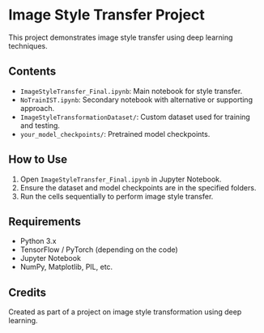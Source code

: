 # Image Style Transfer Project

This project demonstrates image style transfer using deep learning techniques.

## Contents

- `ImageStyleTransfer_Final.ipynb`: Main notebook for style transfer.
- `NoTrainIST.ipynb`: Secondary notebook with alternative or supporting approach.
- `ImageStyleTransformationDataset/`: Custom dataset used for training and testing.
- `your_model_checkpoints/`: Pretrained model checkpoints.

## How to Use

1. Open `ImageStyleTransfer_Final.ipynb` in Jupyter Notebook.
2. Ensure the dataset and model checkpoints are in the specified folders.
3. Run the cells sequentially to perform image style transfer.

## Requirements

- Python 3.x
- TensorFlow / PyTorch (depending on the code)
- Jupyter Notebook
- NumPy, Matplotlib, PIL, etc.

## Credits

Created as part of a project on image style transformation using deep learning.
